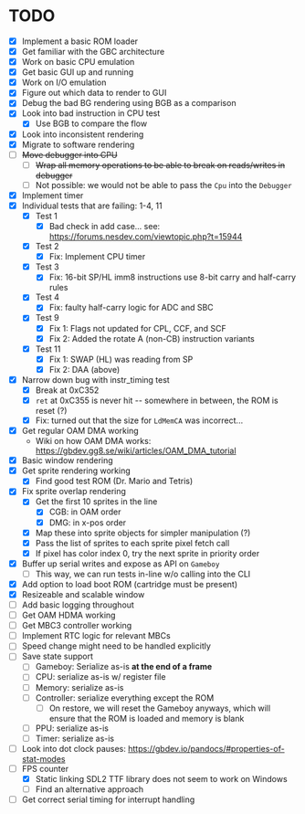 # TODO

- [x] Implement a basic ROM loader
- [x] Get familiar with the GBC architecture
- [x] Work on basic CPU emulation
- [x] Get basic GUI up and running
- [x] Work on I/O emulation
- [x] Figure out which data to render to GUI
- [x] Debug the bad BG rendering using BGB as a comparison
- [x] Look into bad instruction in CPU test
    - [x] Use BGB to compare the flow
- [x] Look into inconsistent rendering
- [x] Migrate to software rendering
- [ ] ~~Move debugger into CPU~~
    - [ ] ~~Wrap all memory operations to be able to break on reads/writes in debugger~~
    - [ ] Not possible: we would not be able to pass the `Cpu` into the `Debugger`
- [x] Implement timer
- [x] Individual tests that are failing: 1-4, 11
    - [x] Test 1
        - [x] Bad check in add case... see: https://forums.nesdev.com/viewtopic.php?t=15944
    - [x] Test 2
        - [x] Fix: Implement CPU timer
    - [x] Test 3
        - [x] Fix: 16-bit SP/HL imm8 instructions use 8-bit carry and half-carry rules
    - [x] Test 4
        - [x] Fix: faulty half-carry logic for ADC and SBC
    - [x] Test 9
        - [x] Fix 1: Flags not updated for CPL, CCF, and SCF
        - [x] Fix 2: Added the rotate A (non-CB) instruction variants
    - [x] Test 11
        - [x] Fix 1: SWAP (HL) was reading from SP
        - [x] Fix 2: DAA (above)
- [x] Narrow down bug with instr_timing test
    - [x] Break at 0xC352
    - [x] `ret` at 0xC355 is never hit -- somewhere in between, the ROM is reset (?)
    - [x] Fix: turned out that the size for `LdMemCA` was incorrect...
- [x] Get regular OAM DMA working
    - Wiki on how OAM DMA works: https://gbdev.gg8.se/wiki/articles/OAM_DMA_tutorial
- [x] Basic window rendering
- [x] Get sprite rendering working
    - [x] Find good test ROM (Dr. Mario and Tetris)
- [x] Fix sprite overlap rendering
    - [x] Get the first 10 sprites in the line
        - [x] CGB: in OAM order
        - [x] DMG: in x-pos order
    - [x] Map these into sprite objects for simpler manipulation (?)
    - [x] Pass the list of sprites to each sprite pixel fetch call
    - [x] If pixel has color index 0, try the next sprite in priority order
- [x] Buffer up serial writes and expose as API on `Gameboy`
    - [ ] This way, we can run tests in-line w/o calling into the CLI
- [x] Add option to load boot ROM (cartridge must be present)
- [x] Resizeable and scalable window
- [ ] Add basic logging throughout
- [ ] Get OAM HDMA working
- [ ] Get MBC3 controller working
- [ ] Implement RTC logic for relevant MBCs
- [ ] Speed change might need to be handled explicitly
- [ ] Save state support
    - [ ] Gameboy: Serialize as-is **at the end of a frame**
    - [ ] CPU: serialize as-is w/ register file
    - [ ] Memory: serialize as-is
    - [ ] Controller: serialize everything except the ROM
        - [ ] On restore, we will reset the Gameboy anyways, which will ensure that the ROM is loaded and memory is blank
    - [ ] PPU: serialize as-is
    - [ ] Timer: serialize as-is
- [ ] Look into dot clock pauses: https://gbdev.io/pandocs/#properties-of-stat-modes
- [ ] FPS counter
    - [x] Static linking SDL2 TTF library does not seem to work on Windows
    - [ ] Find an alternative approach
- [ ] Get correct serial timing for interrupt handling
